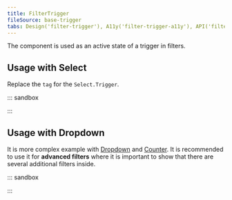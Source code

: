 ```yaml
---
title: FilterTrigger
fileSource: base-trigger
tabs: Design('filter-trigger'), A11y('filter-trigger-a11y'), API('filter-trigger-api'), Example('filter-trigger-code'), Changelog('filter-trigger-changelog')
---
```


The component is used as an active state of a trigger in filters.

## Usage with Select

Replace the `tag` for the `Select.Trigger`.

::: sandbox

<script lang="tsx">
import React from 'react';
import { FilterTrigger } from '@semcore/ui/base-trigger';
import Select from '@semcore/ui/select';
import { Text } from '@semcore/ui/typography';
import { Box } from '@semcore/ui/flex-box';

const options = Array(6)
  .fill(0)
  .map((i, idx) => ({
    title: `Option ${idx}`,
  }));

const Demo = () => {
  return (
    <>
      <Text tag='label' htmlFor='filter-trigger' size={300}>
        Filter trigger with options
      </Text>
      <Box mt={2}>
        <Select>
          <Select.Trigger tag={FilterTrigger} id='filter-trigger' />
          <Select.Menu>
            {options.map((option, idx) => {
              const { title } = option;
              return (
                <Select.Option value={title} key={idx}>
                  {title}
                </Select.Option>
              );
            })}
          </Select.Menu>
        </Select>
      </Box>
    </>
  );
};
</script>

:::

## Usage with Dropdown

It is more complex example with [Dropdown](/components/dropdown/dropdown) and [Counter](/components/counter/counter). It is recommended to use it for **advanced filters** where it is important to show that there are several additional filters inside.

::: sandbox

<script lang="tsx">
import React from 'react';
import { FilterTrigger } from '@semcore/ui/base-trigger';
import Dropdown from '@semcore/ui/dropdown';
import Button from '@semcore/ui/button';
import { Text } from '@semcore/ui/typography';
import { Box } from '@semcore/ui/flex-box';

const Demo = () => {
  const [filters, setFilters] = React.useState(0);
  const [visible, setVisible] = React.useState(false);

  return (
    <>
      <Text tag='label' htmlFor='advance-trigger' size={300}>
        Filter trigger for several filters inside
      </Text>
      <Box mt={2}>
        <Dropdown visible={visible} onVisibleChange={(v) => setVisible(v)}>
          <Dropdown.Trigger
            placeholder='Advanced filters'
            active={visible}
            empty={!filters}
            onClear={() => {
              setFilters(0);
              setVisible(false);
            }}
            tag={FilterTrigger}
            id='advance-trigger'
          >
            <FilterTrigger.Text>Advanced filters</FilterTrigger.Text>
            {!!filters && (
              <FilterTrigger.Counter aria-label='Applied filters count'>
                {filters}
              </FilterTrigger.Counter>
            )}
          </Dropdown.Trigger>
          <Dropdown.Popper p={5}>
            <Button
              onClick={() => {
                setFilters(filters + 1);
              }}
            >
              Set filters
            </Button>
          </Dropdown.Popper>
        </Dropdown>
      </Box>
    </>
  );
};
</script>

:::
